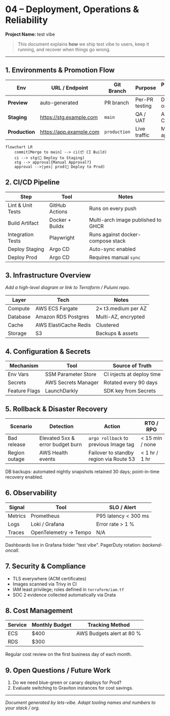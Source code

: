 # 04 – Deployment, Operations & Reliability

**Project Name:** test vibe

> This document explains **how** we ship test vibe to users, keep it running, and recover when things go wrong.

---

## 1. Environments & Promotion Flow

| Env            | URL / Endpoint          | Git Branch   | Purpose        | Promotion Step     |
| -------------- | ----------------------- | ------------ | -------------- | ------------------ |
| **Preview**    | auto-generated          | PR branch    | Per-PR testing | Destroyed on merge |
| **Staging**    | https://stg.example.com | `main`       | QA / UAT       | Auto from CI       |
| **Production** | https://app.example.com | `production` | Live traffic   | Manual approval    |

```mermaid
flowchart LR
    commit[Merge to main] --> ci(📦 CI Build)
    ci --> stg(🚀 Deploy to Staging)
    stg --> approval{Manual Approval?}
    approval -->|yes| prod(🚀 Deploy to Prod)
```

## 2. CI/CD Pipeline

| Step              | Tool            | Notes                              |
| ----------------- | --------------- | ---------------------------------- |
| Lint & Unit Tests | GitHub Actions  | Runs on every push                 |
| Build Artifact    | Docker + Buildx | Multi-arch image published to GHCR |
| Integration Tests | Playwright      | Runs against docker-compose stack  |
| Deploy Staging    | Argo CD         | Auto-sync enabled                  |
| Deploy Prod       | Argo CD         | Requires manual `sync`             |

## 3. Infrastructure Overview

_Add a high-level diagram or link to Terraform / Pulumi repo._

| Layer    | Tech                  | Notes               |
| -------- | --------------------- | ------------------- |
| Compute  | AWS ECS Fargate       | 2× t3.medium per AZ |
| Database | Amazon RDS Postgres   | Multi-AZ, encrypted |
| Cache    | AWS ElastiCache Redis | Clustered           |
| Storage  | S3                    | Backups & assets    |

## 4. Configuration & Secrets

| Mechanism     | Tool                | Source of Truth           |
| ------------- | ------------------- | ------------------------- |
| Env Vars      | SSM Parameter Store | CI injects at deploy time |
| Secrets       | AWS Secrets Manager | Rotated every 90 days     |
| Feature Flags | LaunchDarkly        | SDK key from Secrets      |

## 5. Rollback & Disaster Recovery

| Scenario      | Detection                        | Action                                  | RTO / RPO       |
| ------------- | -------------------------------- | --------------------------------------- | --------------- |
| Bad release   | Elevated 5xx & error budget burn | `argo rollback` to previous Image tag   | < 15 min / none |
| Region outage | AWS Health events                | Failover to standby region via Route 53 | < 1 hr / 1 hr   |

DB backups: automated nightly snapshots retained 30 days; point-in-time recovery enabled.

## 6. Observability

| Signal  | Tool                  | SLO / Alert          |
| ------- | --------------------- | -------------------- |
| Metrics | Prometheus            | P95 latency < 300 ms |
| Logs    | Loki / Grafana        | Error rate > 1 %     |
| Traces  | OpenTelemetry → Tempo | N/A                  |

Dashboards live in Grafana folder "test vibe". PagerDuty rotation: _backend-oncall_.

## 7. Security & Compliance

- TLS everywhere (ACM certificates)
- Images scanned via Trivy in CI
- IAM least privilege; roles defined in `terraform/iam.tf`
- SOC 2 evidence collected automatically via Drata

## 8. Cost Management

| Service | Monthly Budget | Tracking Method           |
| ------- | -------------- | ------------------------- |
| ECS     | $400           | AWS Budgets alert at 80 % |
| RDS     | $300           |                           |

Regular cost review on the first business day of each month.

## 9. Open Questions / Future Work

1. Do we need blue-green or canary deploys for Prod?
2. Evaluate switching to Graviton instances for cost savings.

---

_Document generated by lets-vibe. Adapt tooling names and numbers to your stack / org._
